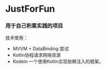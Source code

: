 # JustForFun


### 用于自己积累实践的项目


技术使用：


* MVVM + DataBinding 尝试
* Kotlin协程请求网络资源
* Kodein 一个使用Kotlin实现依赖注入的框架。
